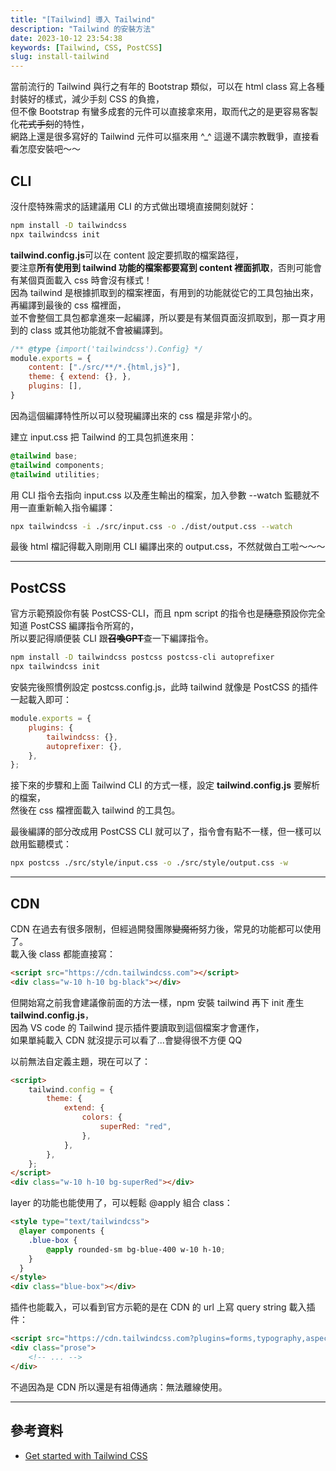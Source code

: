 ```yaml
---
title: "[Tailwind] 導入 Tailwind"
description: "Tailwind 的安裝方法"
date: 2023-10-12 23:54:38
keywords: [Tailwind, CSS, PostCSS]
slug: install-tailwind
---
```


當前流行的 Tailwind 與行之有年的 Bootstrap 類似，可以在 html class 寫上各種封裝好的樣式，減少手刻 CSS 的負擔，  
但不像 Bootstrap 有蠻多成套的元件可以直接拿來用，取而代之的是更容易客製化~~花式手刻~~的特性，  
網路上還是很多寫好的 Tailwind 元件可以摳來用 ^_^ 
這邊不講宗教戰爭，直接看看怎麼安裝吧～～　　

## CLI

沒什麼特殊需求的話建議用 CLI 的方式做出環境直接開刻就好：

```bash
npm install -D tailwindcss
npx tailwindcss init
```

**tailwind.config.js**可以在 content 設定要抓取的檔案路徑，  
要注意**所有使用到 tailwind 功能的檔案都要寫到 content 裡面抓取**，否則可能會有某個頁面載入 css 時會沒有樣式！  
因為 tailwind 是根據抓取到的檔案裡面，有用到的功能就從它的工具包抽出來，再編譯到最後的 css 檔裡面，  
並不會整個工具包都拿進來一起編譯，所以要是有某個頁面沒抓取到，那一頁才用到的 class 或其他功能就不會被編譯到。

```js title="tailwind.config.js"
/** @type {import('tailwindcss').Config} */ 
module.exports = { 
	content: ["./src/**/*.{html,js}"], 
	theme: { extend: {}, }, 
	plugins: [], 
}
```
因為這個編譯特性所以可以發現編譯出來的 css 檔是非常小的。

建立 input.css 把 Tailwind 的工具包抓進來用：

```css title="./src/input.css"
@tailwind base; 
@tailwind components; 
@tailwind utilities;
```


用 CLI 指令去指向 input.css 以及產生輸出的檔案，加入參數 --watch 監聽就不用一直重新輸入指令編譯：

```bash
npx tailwindcss -i ./src/input.css -o ./dist/output.css --watch
```

最後 html 檔記得載入剛剛用 CLI 編譯出來的 output.css，不然就做白工啦～～～

---


## PostCSS

官方示範預設你有裝 PostCSS-CLI，而且 npm script 的指令也是~~隨意~~預設你完全知道 PostCSS 編譯指令所寫的，  
所以要記得順便裝 CLI 跟~~**召喚GPT**~~查一下編譯指令。　　

```bash
npm install -D tailwindcss postcss postcss-cli autoprefixer
npx tailwindcss init
```

安裝完後照慣例設定 postcss.config.js，此時 tailwind 就像是 PostCSS 的插件一起載入即可：  

```js title="postcss.config.js"
module.exports = {
	plugins: {
		tailwindcss: {},
		autoprefixer: {},
	},
};
```

接下來的步驟和上面 Tailwind CLI 的方式一樣，設定 **tailwind.config.js** 要解析的檔案，  
然後在 css 檔裡面載入 tailwind 的工具包。  

最後編譯的部分改成用 PostCSS CLI 就可以了，指令會有點不一樣，但一樣可以啟用監聽模式：

```bash
npx postcss ./src/style/input.css -o ./src/style/output.css -w
```

---

## CDN

CDN 在過去有很多限制，但經過開發團隊~~變魔術~~努力後，常見的功能都可以使用了。  
載入後 class 都能直接寫：

```html
<script src="https://cdn.tailwindcss.com"></script>
<div class="w-10 h-10 bg-black"></div>
```
  

但開始寫之前我會建議像前面的方法一樣，npm 安裝 tailwind 再下 init 產生  **tailwind.config.js**，  
因為 VS code 的 Tailwind 提示插件要讀取到這個檔案才會運作，  
如果單純載入 CDN 就沒提示可以看了...會變得很不方便 QQ  

以前無法自定義主題，現在可以了：

```html
<script>
	tailwind.config = {
		theme: {
			extend: {
				colors: {
					superRed: "red",
				},
			},
		},
	};
</script>
<div class="w-10 h-10 bg-superRed"></div>
```


layer 的功能也能使用了，可以輕鬆 @apply 組合 class：

```html
<style type="text/tailwindcss">
  @layer components {
	.blue-box {
		@apply rounded-sm bg-blue-400 w-10 h-10;
	}
  } 
</style>
<div class="blue-box"></div>
```


插件也能載入，可以看到官方示範的是在 CDN 的 url 上寫 query string 載入插件：

```html
<script src="https://cdn.tailwindcss.com?plugins=forms,typography,aspect-ratio,line-clamp"></script>
<div class="prose">
	<!-- ... --> 
</div>
```


不過因為是 CDN 所以還是有祖傳通病：無法離線使用。

---

## 參考資料
- [Get started with Tailwind CSS](https://tailwindcss.com/docs/installation)